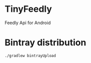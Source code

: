 TinyFeedly
=============

Feedly Api for Android

Bintray distribution
========================

    ./gradlew bintrayUpload


